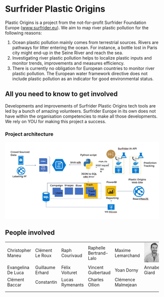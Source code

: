 # Surfrider Plastic Origins

Plastic Origins is a project from the not-for-profit Surfrider Foundation Europe (www.surfrider.eu). We aim to map river plastic pollution for the following reasons:

1. Ocean plastic pollution mainly comes from terrestrial sources. Rivers are pathways for litter entering the ocean. For instance, a bottle lost in Paris city might end-up in the Seine River and reach the sea.
2. Investigating river plastic pollution helps to localize plastic inputs and monitor trends, improvements and measures efficiency.
3. There is currently no obligation for European countries to monitor river plastic pollution. The European water framework directive does not include plastic pollution as an indicator for good environmental status.


## All you need to know to get involved

Developments and improvements of Surfrider Plastic Origins tech tools are led by a bunch of amazing volunteers. Surfrider Europe in its own does not have within the organisation competencies to make all those developments. We rely on YOU for making this project a success. 


### Project architecture

![Project architecture](/assets/project-architecture.JPG)

## People involved
|                    |                  |                 |                        |                    |                   |
| ------------------ | ---------------- | --------------- | ---------------------- | ------------------ | ----------------- |
| Christopher Maneu  | Clément Le Roux  | Raph Courivaud  | Raphelle Bertrand-Lalo | Maxime Lemarchand  | ![Christophe Havard](/assets/ChristopheHavard.JPG)|
| Evangelina De Luca | Guillaume Erhard | Félix Voituret  | Vincent Guibertaud     | Yoan Dorny         | Annabelle Giard   |
| Clément Baccar     | Constantin       | Lucas Rymenants | Charles Ollion         | Clémence Malmejean |                   |
|                    |                  |                 |                        |                    |                   |
|                    |                  |                 |                        |                    |                   |

             	              	                  	                      	                 
                    	                	              	                  	                      	                 
                    	                	              	                  	                      	                 




